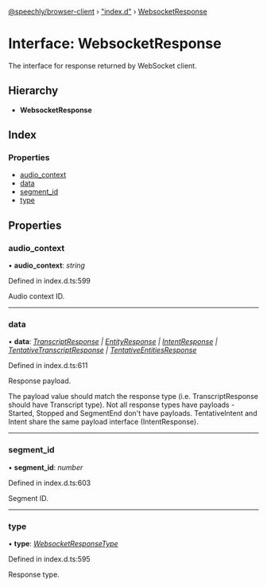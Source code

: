 [@speechly/browser-client](../README.md) › ["index.d"](../modules/_index_d_.md) › [WebsocketResponse](_index_d_.websocketresponse.md)

# Interface: WebsocketResponse

The interface for response returned by WebSocket client.

## Hierarchy

* **WebsocketResponse**

## Index

### Properties

* [audio_context](_index_d_.websocketresponse.md#audio_context)
* [data](_index_d_.websocketresponse.md#data)
* [segment_id](_index_d_.websocketresponse.md#segment_id)
* [type](_index_d_.websocketresponse.md#type)

## Properties

###  audio_context

• **audio_context**: *string*

Defined in index.d.ts:599

Audio context ID.

___

###  data

• **data**: *[TranscriptResponse](_index_d_.transcriptresponse.md) | [EntityResponse](_index_d_.entityresponse.md) | [IntentResponse](_index_d_.intentresponse.md) | [TentativeTranscriptResponse](_index_d_.tentativetranscriptresponse.md) | [TentativeEntitiesResponse](_index_d_.tentativeentitiesresponse.md)*

Defined in index.d.ts:611

Response payload.

The payload value should match the response type (i.e. TranscriptResponse should have Transcript type).
Not all response types have payloads - Started, Stopped and SegmentEnd don't have payloads.
TentativeIntent and Intent share the same payload interface (IntentResponse).

___

###  segment_id

• **segment_id**: *number*

Defined in index.d.ts:603

Segment ID.

___

###  type

• **type**: *[WebsocketResponseType](../enums/_index_d_.websocketresponsetype.md)*

Defined in index.d.ts:595

Response type.

